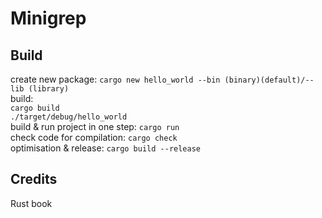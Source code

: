 # Minigrep

## Build
create new package: `cargo new hello_world --bin (binary)(default)/--lib (library)` <br>
build: <br>
`cargo build` <br>
`./target/debug/hello_world` <br>
build & run project in one step: `cargo run` <br>
check code for compilation: `cargo check` <br>
optimisation & release: `cargo build --release` <br>

## Credits
Rust book